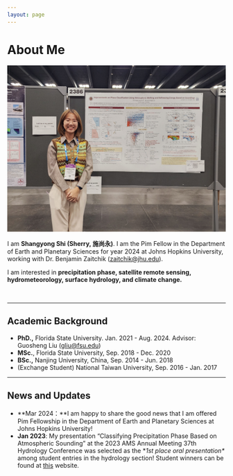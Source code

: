 ```yaml
---
layout: page
---
```


# About Me

<img src="/images/ssy.jpg" class="floatpic">

I am **Shangyong Shi (Sherry, 施尚永)**. I am the Pim Fellow in the Department of Earth and Planetary Sciences for year 2024 at Johns Hopkins University, working with Dr. Benjamin Zaitchik (zaitchik@jhu.edu).

I am interested in **precipitation phase, satellite remote sensing, hydrometeorology, surface hydrology, and climate change.**

<br>

---

## Academic Background

- **PhD.,** Florida State University. Jan. 2021 - Aug. 2024. Advisor: Guosheng Liu (gliu@fsu.edu)
- **MSc.**, Florida State University, Sep. 2018 - Dec. 2020
- **BSc.,** Nanjing University, China, Sep. 2014 - Jun. 2018
- (Exchange Student) National Taiwan University, Sep. 2016 - Jan. 2017

---

## News and Updates

- **Mar 2024：**I am happy to share the good news that I am offered Pim Fellowship in the Department of Earth and Planetary Sciences at Johns Hopkins University!
- **Jan 2023**: My presentation “Classifying Precipitation Phase Based on Atmospheric Sounding” at the 2023 AMS Annual Meeting 37th Hydrology Conference was selected as the **1st place oral presentation\** among student entries in the hydrology section! Student winners can be found at [this](https://urldefense.com/v3/__https:/www.ametsoc.org/index.cfm/stac/committees/committee-on-hydrology/student-opportunities/__;!!PhOWcWs!w09vljm6HW11zQWoECVToR35uteetrCsOP3olPzp47c_hYKf_La1pfMt6sy15xYGdDlf2BCZGtnqNDg$) website.

<br>

